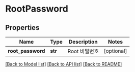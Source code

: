 # RootPassword

## Properties
Name | Type | Description | Notes
------------ | ------------- | ------------- | -------------
**root_password** | **str** | Root 비밀번호 | [optional] 

[[Back to Model list]](../README.md#documentation-for-models) [[Back to API list]](../README.md#documentation-for-api-endpoints) [[Back to README]](../README.md)



